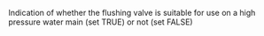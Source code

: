 Indication of whether the flushing valve is suitable for use on a high pressure water main (set TRUE) or not (set FALSE)